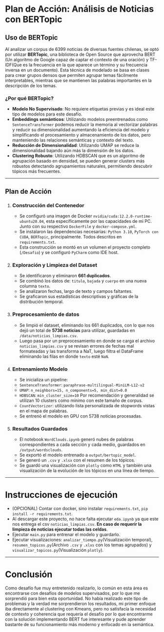 # Plan de Acción: Análisis de Noticias con BERTopic
## Uso de BERTopic

Al analizar un corpus de 6399 noticias de diversas fuentes chilenas, se optó por utilizar **BERTopic**, una biblioteca de Open Source que aprovecha BERT (Un algoritmo de Google capaz de captar el contexto de una oración) y TF-IDF(Que es la frecuencia en la que aparece un término y su frecuencia inversa en un documento). Esta técnica de modelado se basa en clases para crear grupos densos que permiten agrupar temas fácilmente interpretables, mientras que se mantienen las palabras importantes en la descripción de los temas.
### ¿Por qué BERTopic?
- **Modelo No Supervisado**: No requiere etiquetas previas y es ideal este tipo de modelos para este desafío.
- **Embeddings semánticos**: Utilizando modelos preentrenados como `SentenceTransformer` podemos reducir la memoria al vectorizar palabras y reducir su dimensionalidad aumentando la eficiencia del modelo y simplificando el procesamiento y almacenamiento de los datos, pero manteniendo las relaciones semánticas y contexto del texto.
- **Reducción de Dimensionalidad**: Utilizando UMAP se reduce la dimensionalidad bajando aún más la dimensión de los datos.
- **Clustering Robusto**: Utilizando HDBSCAN que es un algoritmo de agrupación basado en densidad, se pueden generar clusters más robustos detectando agrupamientos naturales, permitiendo descubrir tópicos más frecuentes.
---
## Plan de Acción
1. ### Construcción del Contenedor
   - Se configuró una imagen de Docker  `nvidia/cuda:12.2.0-runtime-ubuntu20.04`, esta específicamente por las capacidades de mi PC. Junto con su respectivo `DockerFile` y `docker-compose.yml`.
   - Se instalaron las dependencias necesarias: `Python 3.10`, `PyTorch con CUDA`, `BERTopic`, principalmente. Todos descritos en `requirements.txt`.
   - Esta construcción se montó en un volumen el proyecto completo (`/Desafio`) y se configuró `PyCharm` como IDE host.
2. ### Exploración y Limpieza del Dataset
    - Se identificaron y eliminaron **661 duplicados**.
    - Se combinó los datos de: `titulo`, `bajada` y `cuerpo` en una nueva columna `texto`.
    - Se analizaron fechas, largo de texto y campos faltantes.
    - Se graficaron sus estadísticas descriptivas y gráficas de la distribución temporal.
3. ### Preprocesamiento de datos
   - Se limpió el dataset, eliminando los 661 duplicados, con lo que nos dejó un total de  **5738 noticias** para utilizar, guardadas en  `/data/noticias_limpias.csv`.
   - Luego pasa por un preprocesamiento en donde se carga el archivo `noticias_limpias.csv` y se revisan errores de fechas mal formateadas y las transforma a NaT, luego filtra el DataFrame eliminando las filas en donde `texto` esté `NaN`.
4. ### Entrenamiento Modelo
   - Se inicializa un pipeline:
    - `SentenceTransformer`: `paraphrase-multilingual-MiniLM-L12-v2`
     - `UMAP`: `n_neighbors=15, n_components=5, min_dist=0.0`
     - `HDBSCAN`: `min_cluster_size=10` Por recomendación y generalidad se utilizan 10 clusters como mínimo con este tamaño de corpus.
     - `CountVectorizer`: utilizando lista personalizada de stopwords vistas en el mapa de palabras.
     - Se entrenó el modelo en GPU con 5738 noticias procesadas.
5. ### Resultados Guardados
   - El notebook `WordClouds.ipynb` generó nubes de palabras correspondientes a cada sección y cada medio, guardados en `/output/wordsclouds`.
   - Se exportó el modelo entrenado a  `output/bertopic_model`.
   - Se generó un  `.csv` y `.xlsx` con el resumen de los tópicos.
   - Se guardó una visualización con `plotly` como `HTML` y también una visualización de la evolución de los tópicos en una línea de tiempo.
---
# Instrucciones de ejecución
   - (OPCIONAL) Contar con docker, sino instalar `requirements.txt`, `pip install -r requirements.txt`.
   - Al descargar este proyecto, no hace falta ejecutar `eda.ipynb` ya que este nos entrega el csv `noticias_limpias.csv`. **En caso de requerir la limpieza de noticias ejecutar todas las celdas**.
   - Ejecutar `main.py` para entrenar el modelo y guardarlo.
   - Ejecutar visualizaciones: `analizar_tiempo.py`(Visualización temporal), `resumen_topicos.py`(Archivo `.csv` y `.xlxs` con los temas agrupados) y `visualizar_topicos.py`(Visualización `plotly`).
---
# Conclusión
Como desafío fue muy entretenido realizarlo, lo común en esta área es encontrarse con desafíos de modelos supervisados, por lo que me sorprendió para bien esta oportunidad.
No había realizado este tipo de problemas y la verdad me sorprendieron los resultados, mi primer enfoque iba directamente al clustering con Kmeans, pero no satisfacía la necesidad de contexto y coherencia que requería el desafío por lo que encontrarme con la solución implementando BERT fue interesante y pude aprender bastante de su funcionamiento más moderno y enfocado en la semántica.